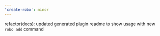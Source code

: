 ```yaml
---
'create-robo': minor
---
```


refactor(docs): updated generated plugin readme to show usage with new `robo add` command
